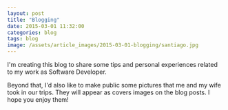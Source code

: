 ```yaml
---
layout: post
title: "Blogging"
date: 2015-03-01 11:32:00
categories: blog
tags: blog
image: /assets/article_images/2015-03-01-blogging/santiago.jpg
---
```

I'm creating this blog to share some tips and personal experiences related to
my work as Software Developer.

Beyond that, I'd also like to make public some pictures that me and my wife
took in our trips. They will appear as covers images on the blog posts. I hope
you enjoy them!
